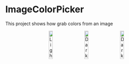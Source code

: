 # ImageColorPicker
This project shows how grab colors from an image


<p align="center">
  <img alt="Light" src="https://user-images.githubusercontent.com/28716129/194697416-b06adeed-accf-45aa-813b-e4acd84d0b80.PNG" width="15%">
&nbsp; &nbsp; &nbsp; &nbsp;
  <img alt="Dark" src="https://user-images.githubusercontent.com/28716129/194697430-096fe9d1-0403-4ba1-853a-7fbd26f24ef2.PNG" width="15%">
  &nbsp; &nbsp; &nbsp; &nbsp;
  <img alt="Dark" src="https://user-images.githubusercontent.com/28716129/194697435-51c35d89-0d68-4c09-9c33-13b735713470.PNG" width="15%">
</p>


